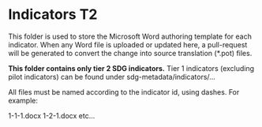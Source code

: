 # Indicators T2

This folder is used to store the Microsoft Word authoring template for each indicator. When any Word file is uploaded or updated here, a pull-request will be generated to convert the change into source translation (*.pot) files.

**This folder contains only tier 2 SDG indicators.** Tier 1 indicators (excluding pilot indicators) can be found under sdg-metadata/indicators/...

All files must be named according to the indicator id, using dashes. For example:

1-1-1.docx
1-2-1.docx
etc...
